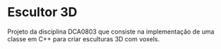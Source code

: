 # Escultor 3D

Projeto da disciplina DCA0803 que consiste na implementação de uma classe em C++ para criar esculturas 3D com voxels.
